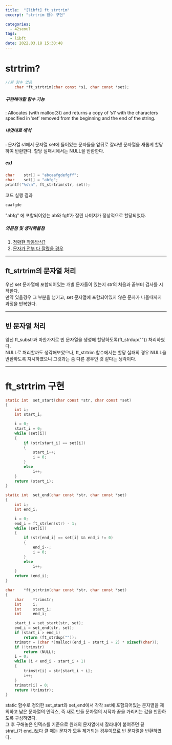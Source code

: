 ```yaml
---
title:  "[libft] ft_strtrim"
excerpt: "strtrim 함수 구현"

categories:
  - 42seoul
tags:
  - libft
date: 2022.03.18 15:30:48
---
```


# strtrim?

```c
//원 함수 없음
    char *ft_strtrim(char const *s1, char const *set);
```

##### 구현해야할 함수 기능    
:  Allocates (with malloc(3)) and returns a copy of ’s1’ with the characters specified in ’set’ removed from the beginning and the end of the string.    

##### 내멋대로 해석    
:  문자열 s1에서 문자열 set에 들어있는 문자들을 앞뒤로 잘라낸 문자열을 새롭게 할당하여 반환한다. 할당 실패시에서는 NULL을 반환한다.    

##### ex)    
```c
char	str[] = "abcaafgdefgff";
char	set[] = "abfg";
printf("%s\n", ft_strtrim(str, set));
```
코드 실행 결과
```c
caafgde
```
"abfg" 에 포함되어있는 ab와 fgff가 잘린 나머지가 정상적으로 할당되었다.    

##### 의문점 및 생각해볼점    
1. [정확한 작동방식?](#ftstrtrim의-문자열-처리)
2. [문자가 전부 다 잘렸을 경우]()

***

## ft_strtrim의 문자열 처리
우선 set 문자열에 포함되어있는 개별 문자들이 있는지 str의 처음과 끝부터 검사를 시작한다.    
만약 있을경우 그 부분을 넘기고, set 문자열에 포함되어있지 않은 문자가 나올때까지 과정을 반복한다.    

***

## 빈 문자열 처리
앞선 ft_substr과 마찬가지로 빈 문자열을 생성해 할당하도록(ft_strdup("")) 처리하였다.    
NULL로 처리할까도 생각해보았으나, ft_strtrim 함수에서는 할당 실패의 경우 NULL을 반환하도록 지시하였으니 그것과는 좀 다른 경우인 것 같다는 생각이다.    

***

# ft_strtrim 구현

```c
static int	set_start(char const *str, char const *set)
{
	int	i;
	int	start_i;

	i = 0;
	start_i = 0;
	while (set[i])
	{
		if (str[start_i] == set[i])
		{
			start_i++;
			i = 0;
		}
		else
			i++;
	}
	return (start_i);
}

static int	set_end(char const *str, char const *set)
{
	int	i;
	int	end_i;

	i = 0;
	end_i = ft_strlen(str) - 1;
	while (set[i])
	{
		if (str[end_i] == set[i] && end_i != 0)
		{
			end_i--;
			i = 0;
		}
		else
			i++;
	}
	return (end_i);
}

char	*ft_strtrim(char const *str, char const *set)
{
	char	*trimstr;
	int		i;
	int		start_i;
	int		end_i;

	start_i = set_start(str, set);
	end_i = set_end(str, set);
	if (start_i > end_i)
		return (ft_strdup(""));
	trimstr = (char *)malloc((end_i - start_i + 2) * sizeof(char));
	if (!trimstr)
		return (NULL);
	i = 0;
	while (i < end_i - start_i + 1)
	{
		trimstr[i] = str[start_i + i];
		i++;
	}
	trimstr[i] = 0;
	return (trimstr);
}

```
static 함수로 정의한 set_start와 set_end에서 각각 set에 포함되어있는 문자열을 제외하고 남은 문자열의 인덱스, 즉 새로 만들 문자열의 시작과 끝을 가리키는 값을 반환하도록 구성하였다.    
그 후 구해놓은 인덱스를 기준으로 원래의 문자열에서 잘라내어 붙여주면 끝     
strat_i가 end_i보다 클 때는 문자가 모두 제거되는 경우이므로 빈 문자열을 반환하였다.    
